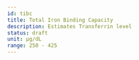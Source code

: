 ```yaml
---
id: tibc
title: Total Iron Binding Capacity
description: Estimates Transferrin level
status: draft
unit: μg/dL
range: 250 - 425
---
```



